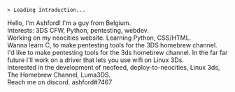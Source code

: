 ```
> Loading Introduction...
```
Hello, I'm Ashford! I'm a guy from Belgium.  
Interests: 3DS CFW, Python, pentesting, webdev.  
Working on my neocities website. Learning Python, CSS/HTML.  
Wanna learn C, to make pentesting tools for the 3DS homebrew channel.  
I'd like to make pentesting tools for the 3ds homebrew channel. In the far far future I'll work on a driver that lets you use wifi on Linux 3Ds.    
Interested in the development of neofeed, deploy-to-neocities, Linux 3ds, The Homebrew Channel, Luma3DS.  
Reach me on discord. ashford#7467  
